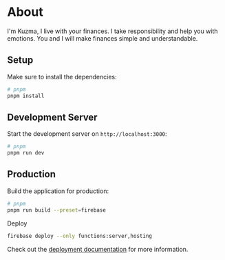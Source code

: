# About

I'm Kuzma, I live with your finances. I take responsibility and help you with emotions. You and I will make finances simple and understandable.

## Setup

Make sure to install the dependencies:

```bash
# pnpm
pnpm install
```

## Development Server

Start the development server on `http://localhost:3000`:

```bash
# pnpm
pnpm run dev
```

## Production

Build the application for production:

```bash
# pnpm
pnpm run build --preset=firebase
```

Deploy

```bash
firebase deploy --only functions:server,hosting 
```

Check out the [deployment documentation](https://nuxt.com/docs/getting-started/deployment) for more information.
